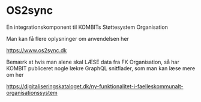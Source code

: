 # OS2sync
En integrationskomponent til KOMBITs Støttesystem Organisation

Man kan få flere oplysninger om anvendelsen her

https://www.os2sync.dk

Bemærk at hvis man alene skal LÆSE data fra FK Organisation, så har KOMBIT publiceret nogle lækre GraphQL snitflader, som man kan læse mere om her

https://digitaliseringskataloget.dk/ny-funktionalitet-i-faelleskommunalt-organisationssystem
